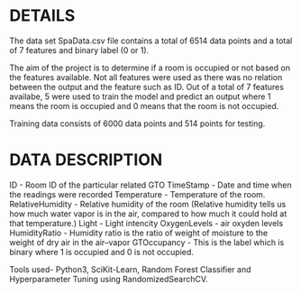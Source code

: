 <html>
  <h1>DETAILS</h1>

The data set SpaData.csv file contains a total of 6514 data points and a total of 7 features and binary label (0 or 1). 

The aim of the project is to determine if a room is occupied or not based on the features available. Not all features were used as there was no relation between the output and the feature such as ID.
Out of a total of 7 features availabe, 5 were used to train the model and predict an output where 1 means the room is occupied and 0 means that the room is not occupied.

Training data consists of 6000 data points and 514 points for testing.


<h1>DATA DESCRIPTION</h1>
  
  ID                  -	Room ID of the particular related GTO
  TimeStamp           - Date and time when the readings were recorded
  Temperature	        - Temperature of the room.
  RelativeHumidity    - Relative humidity of the room (Relative humidity tells us how much water vapor is in the air, compared to how much it could hold at that temperature.)
  Light	              - Light intencity
  OxygenLevels        - air oxyden levels 
  HumidityRatio	      - Humidity ratio is the ratio of weight of moisture to the weight of dry air in the air–vapor
  GTOccupancy         - This is the label which is binary where 1 is occupied and 0 is not occupied.
  
  
Tools used- Python3, SciKit-Learn, Random Forest Classifier and Hyperparameter Tuning using RandomizedSearchCV.
  
  

</html>
